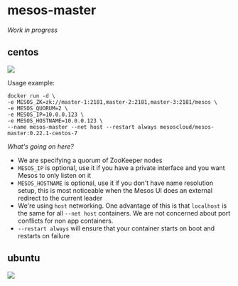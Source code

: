 # mesos-master

*Work in progress*

## centos

[![](https://badge.imagelayers.io/mesoscloud/mesos-master:0.22.1-centos-7.svg)](https://imagelayers.io/?images=mesoscloud/mesos-master:0.22.1-centos-7)

Usage example:

```
docker run -d \
-e MESOS_ZK=zk://master-1:2181,master-2:2181,master-3:2181/mesos \
-e MESOS_QUORUM=2 \
-e MESOS_IP=10.0.0.123 \
-e MESOS_HOSTNAME=10.0.0.123 \
--name mesos-master --net host --restart always mesoscloud/mesos-master:0.22.1-centos-7
```

*What's going on here?*

- We are specifying a quorum of ZooKeeper nodes
- `MESOS_IP` is optional, use it if you have a private interface and you want Mesos to only listen on it
- `MESOS_HOSTNAME` is optional, use it if you don't have name resolution setup, this is most noticeable when the Mesos UI does an external redirect to the current leader
- We're using `host` networking.  One advantage of this is that `localhost` is the same for all `--net host` containers.  We are not concerned about port conflicts for non app containers.
- `--restart always` will ensure that your container starts on boot and restarts on failure

## ubuntu

[![](https://badge.imagelayers.io/mesoscloud/mesos-master:0.22.1-ubuntu-14.04.svg)](https://imagelayers.io/?images=mesoscloud/mesos-master:0.22.1-ubuntu-14.04)
